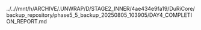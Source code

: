 ../..//mnt/h/ARCHIVE/.UNWRAP/D/STAGE2_INNER/4ae434e9fa19/DuRiCore/backup_repository/phase5_5_backup_20250805_103905/DAY4_COMPLETION_REPORT.md